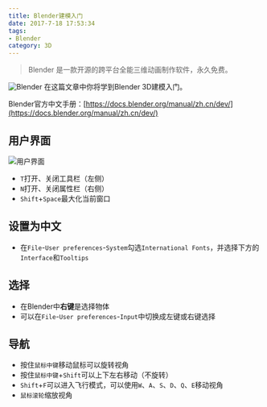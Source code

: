 ```yaml
---
title: Blender建模入门
date: 2017-7-18 17:53:34
tags:
- Blender
category: 3D
---
```


> Blender 是一款开源的跨平台全能三维动画制作软件，永久免费。

![Blender](/images/20170717_blender_logo.png)
在这篇文章中你将学到Blender 3D建模入门。

Blender官方中文手册：[https://docs.blender.org/manual/zh.cn/dev/](https://docs.blender.org/manual/zh.cn/dev/)

<!--more-->

## 用户界面
![用户界面](/images/20170718_blender_interface.jpg)
- `T`打开、关闭工具栏（左侧）
- `N`打开、关闭属性栏（右侧）
- `Shift`+`Space`最大化当前窗口

## 设置为中文

- 在`File`-`User preferences`-`System`勾选`International Fonts`，并选择下方的`Interface`和`Tooltips`

## 选择

- 在Blender中**右键**是选择物体
- 可以在`File`-`User preferences`-`Input`中切换成左键或右键选择

## 导航

- 按住`鼠标中键`移动鼠标可以旋转视角
- 按住`鼠标中键`+`Shift`可以上下左右移动（不旋转）
- `Shift`+`F`可以进入飞行模式，可以使用`W`、`A`、`S`、`D`、`Q`、`E`移动视角
- `鼠标滚轮`缩放视角
